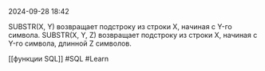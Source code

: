  2024-09-28 18:42

SUBSTR(X, Y) возвращает подстроку из строки X, начиная с Y-го символа.
SUBSTR(X, Y, Z) возвращает подстроку из строки X, начиная с Y-го символа, длинной Z символов.

[[функции SQL]]
#SQL 
#Learn